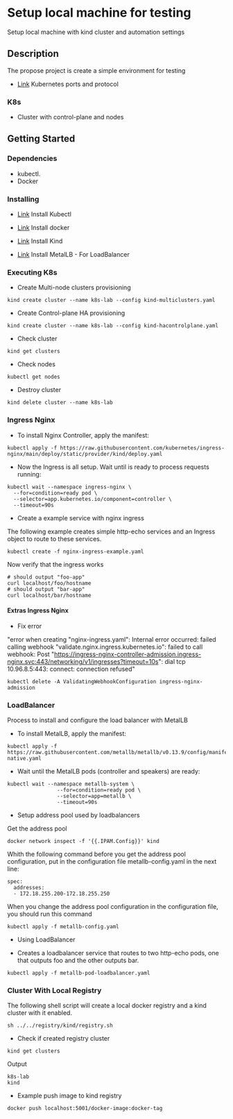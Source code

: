 # Setup local machine for testing

Setup local machine with kind cluster and automation settings

## Description

The propose project is create a simple environment for testing

* [Link](https://kubernetes.io/docs/reference/networking/ports-and-protocols/) Kubernetes ports and protocol

### K8s

* Cluster with control-plane and nodes

## Getting Started

### Dependencies

* kubectl.
* Docker

### Installing

* [Link](https://gist.github.com/guilhermelinhares/c06853c0565c1b02f4c98b1c209e13a4) Install Kubectl
* [Link](https://gist.github.com/guilhermelinhares/9a6fac8b02569fa174e17a3e1de834e3) Install docker
* [Link](https://kind.sigs.k8s.io/docs/user/quick-start/#installation) Install Kind

* [Link](https://metallb.universe.tf/installation/) Install MetalLB - For LoadBalancer

### Executing K8s

* Create Multi-node clusters provisioning

```
kind create cluster --name k8s-lab --config kind-multiclusters.yaml
```

* Create Control-plane HA provisioning

```
kind create cluster --name k8s-lab --config kind-hacontrolplane.yaml
```

* Check cluster

```
kind get clusters                                                 
```

* Check nodes

```
kubectl get nodes
```

* Destroy cluster

```
kind delete cluster --name k8s-lab
```

### Ingress Nginx

* To install Nginx Controller, apply the manifest:

```
kubectl apply -f https://raw.githubusercontent.com/kubernetes/ingress-nginx/main/deploy/static/provider/kind/deploy.yaml
```

* Now the Ingress is all setup. Wait until is ready to process requests running:

```
kubectl wait --namespace ingress-nginx \
  --for=condition=ready pod \
  --selector=app.kubernetes.io/component=controller \
  --timeout=90s
```

* Create a example service with nginx ingress

The following example creates simple http-echo services and an Ingress object to route to these services.

```
kubectl create -f nginx-ingress-example.yaml
```
Now verify that the ingress works

```
# should output "foo-app"
curl localhost/foo/hostname
# should output "bar-app"
curl localhost/bar/hostname
```


#### Extras Ingress Nginx

* Fix error

"error when creating "nginx-ingress.yaml": Internal error occurred: failed calling webhook "validate.nginx.ingress.kubernetes.io": failed to call webhook: Post "https://ingress-nginx-controller-admission.ingress-nginx.svc:443/networking/v1/ingresses?timeout=10s": dial tcp 10.96.8.5:443: connect: connection refused"
```
kubectl delete -A ValidatingWebhookConfiguration ingress-nginx-admission
```

### LoadBalancer
Process to install and configure the load balancer with MetalLB

* To install MetalLB, apply the manifest:

```
kubectl apply -f https://raw.githubusercontent.com/metallb/metallb/v0.13.9/config/manifests/metallb-native.yaml
```

* Wait until the MetalLB pods (controller and speakers) are ready:

```
kubectl wait --namespace metallb-system \
                --for=condition=ready pod \
                --selector=app=metallb \
                --timeout=90s
``` 

* Setup address pool used by loadbalancers

Get the address pool

```
docker network inspect -f '{{.IPAM.Config}}' kind
```

Whith the following command before you get the address pool configuration, put in the configuration file metallb-config.yaml in the next line:

```
spec:
  addresses:
  - 172.18.255.200-172.18.255.250
```
When you change the address pool configuration in the configuration file, you should run this command

```
kubectl apply -f metallb-config.yaml
```

* Using LoadBalancer

* Creates a loadbalancer service that routes to two http-echo pods, one that outputs foo and the other outputs bar.

```
kubectl apply -f metallb-pod-loadbalancer.yaml
```

### Cluster With Local Registry

The following shell script will create a local docker registry and a kind cluster with it enabled.

```
sh ../../registry/kind/registry.sh
```

* Check if created registry cluster

```
kind get clusters
```
Output
```
k8s-lab
kind
```
* Example push image to kind registry

```
docker push localhost:5001/docker-image:docker-tag
```